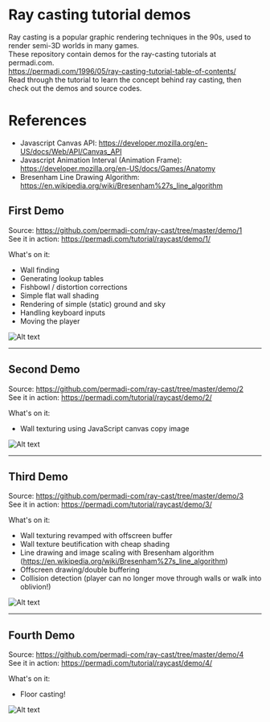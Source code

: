 # Ray casting tutorial demos
Ray casting is a popular graphic rendering techniques in the 90s, used to render semi-3D worlds in many games.  
These repository contain demos for the ray-casting tutorials at permadi.com.  
https://permadi.com/1996/05/ray-casting-tutorial-table-of-contents/  
Read through the tutorial to learn the concept behind ray casting, then check out the demos and source codes.

# References
* Javascript Canvas API: https://developer.mozilla.org/en-US/docs/Web/API/Canvas_API
* Javascript Animation Interval (Animation Frame): https://developer.mozilla.org/en-US/docs/Games/Anatomy
* Bresenham Line Drawing Algorithm: https://en.wikipedia.org/wiki/Bresenham%27s_line_algorithm

## First Demo
Source: https://github.com/permadi-com/ray-cast/tree/master/demo/1
<br>See it in action: https://permadi.com/tutorial/raycast/demo/1/

What's on it:
* Wall finding
* Generating lookup tables
* Fishbowl / distortion corrections
* Simple flat wall shading
* Rendering of simple (static) ground and sky
* Handling keyboard inputs
* Moving the player

![Alt text](https://github.com/permadi-com/ray-cast/blob/master/demo1.png?raw=true "Demo Preview 1")
___
## Second Demo
Source: https://github.com/permadi-com/ray-cast/tree/master/demo/2
<br>See it in action: https://permadi.com/tutorial/raycast/demo/2/

What's on it:
* Wall texturing using JavaScript canvas copy image

![Alt text](https://github.com/permadi-com/ray-cast/blob/master/demo2.png?raw=true "Demo Preview 2")
___
## Third Demo
Source: https://github.com/permadi-com/ray-cast/tree/master/demo/3
<br>See it in action: https://permadi.com/tutorial/raycast/demo/3/

What's on it:
* Wall texturing revamped with offscreen buffer
* Wall texture beutification with cheap shading
* Line drawing and image scaling with Bresenham algorithm (https://en.wikipedia.org/wiki/Bresenham%27s_line_algorithm)
* Offscreen drawing/double buffering
* Collision detection (player can no longer move through walls or walk into oblivion!)

![Alt text](https://github.com/permadi-com/ray-cast/blob/master/demo3.png?raw=true "Demo Preview 3")

___
## Fourth Demo
Source: https://github.com/permadi-com/ray-cast/tree/master/demo/4
<br>See it in action: https://permadi.com/tutorial/raycast/demo/4/

What's on it:
* Floor casting!

![Alt text](https://github.com/permadi-com/ray-cast/blob/master/demo4.png?raw=true "Demo Preview 4")

